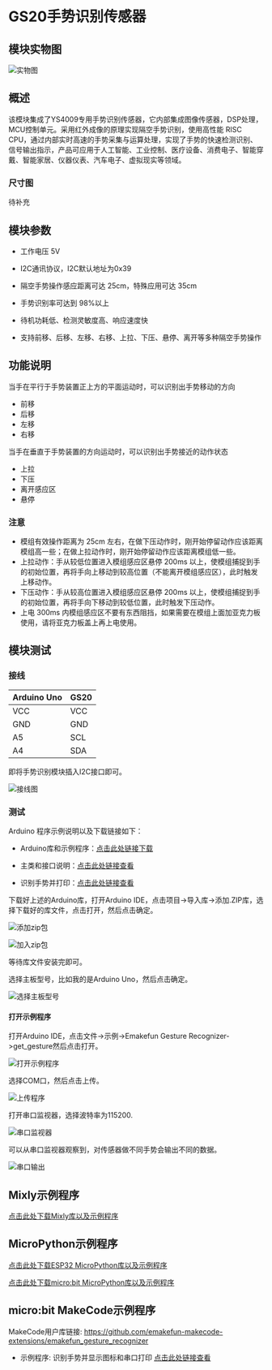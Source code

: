 # GS20手势识别传感器

## 模块实物图

![实物图](picture/gesture_recognizer.png)

## 概述

该模块集成了YS4009专用手势识别传感器，它内部集成图像传感器，DSP处理，MCU控制单元。采用红外成像的原理实现隔空手势识别，使用高性能 RISC CPU，通过内部实时高速的手势采集与运算处理，实现了手势的快速检测识别、信号输出指示，产品可应用于人工智能、工业控制、医疗设备、消费电子、智能穿戴、智能家居、仪器仪表、汽车电子、虚拟现实等领域。

### 尺寸图

待补充

## 模块参数

- 工作电压 5V

- I2C通讯协议，I2C默认地址为0x39

- 隔空手势操作感应距离可达 25cm，特殊应用可达 35cm

- 手势识别率可达到 98%以上

- 待机功耗低、检测灵敏度高、响应速度快

- 支持前移、后移、左移、右移、上拉、下压、悬停、离开等多种隔空手势操作

## 功能说明

当手在平行于手势装置正上方的平面运动时，可以识别出手势移动的方向

- 前移
- 后移
- 左移
- 右移

当手在垂直于手势装置的方向运动时，可以识别出手势接近的动作状态

- 上拉
- 下压
- 离开感应区
- 悬停

### **注意**

- 模组有效操作距离为 25cm 左右，在做下压动作时，刚开始停留动作应该距离模组高一些；在做上拉动作时，刚开始停留动作应该距离模组低一些。
- 上拉动作：手从较低位置进入模组感应区悬停 200ms 以上，使模组捕捉到手的初始位置，再将手向上移动到较高位置（不能离开模组感应区），此时触发上移动作。
- 下压动作：手从较高位置进入模组感应区悬停 200ms 以上，使模组捕捉到手的初始位置，再将手向下移动到较低位置，此时触发下压动作。
- 上电 300ms 内模组感应区不要有东西阻挡，如果需要在模组上面加亚克力板使用，请将亚克力板盖上再上电使用。

## 模块测试

### 接线

| Arduino Uno | GS20 |
| ----------- | ---- |
| VCC         | VCC  |
| GND         | GND  |
| A5          | SCL  |
| A4          | SDA  |

即将手势识别模块插入I2C接口即可。

![接线图](picture\wire_diagram.jpg)

### 测试

Arduino 程序示例说明以及下载链接如下：

- Arduino库和示例程序：<a href="zh-cn/ph2.0_sensors/smart_module/gesture_recognizer/emakefun_gesture_recognizer-latest.zip" download>点击此处链接下载</a>

- 主类和接口说明：[点击此处链接查看](https://emakefun-arduino-library.github.io/emakefun_gesture_recognizer/classemakefun_1_1_gesture_recognizer.html)

- 识别手势并打印：[点击此处链接查看](https://emakefun-arduino-library.github.io/emakefun_gesture_recognizer/get_gesture_8ino-example.html)

下载好上述的Arduino库，打开Arduino IDE，点击项目->导入库->添加.ZIP库，选择下载好的库文件，点击打开，然后点击确定。

![添加zip包](picture\104.png)

![加入zip包](picture\105.png)

等待库文件安装完即可。

选择主板型号，比如我的是Arduino Uno，然后点击确定。

![选择主板型号](picture\6.png)

#### 打开示例程序

打开Arduino IDE，点击文件->示例->Emakefun Gesture Recognizer->get_gesture然后点击打开。

![打开示例程序](picture\106.png)

选择COM口，然后点击上传。

![上传程序](picture\107.png)

打开串口监视器，选择波特率为115200.

![串口监视器](picture\108.png)

可以从串口监视器观察到，对传感器做不同手势会输出不同的数据。

![串口输出](picture\109.png)

## Mixly示例程序

<a href="zh-cn/ph2.0_sensors/smart_module/gesture_recognizer/gesture_recognizer_8_8_matrix_mixly.zip" download>点击此处下载Mixly库以及示例程序</a>

## MicroPython示例程序

<a href="zh-cn/ph2.0_sensors/smart_module/gesture_recognizer/gesture_recognizer_esp32_micropython.zip" download>点击此处下载ESP32 MicroPython库以及示例程序</a>

<a href="zh-cn/ph2.0_sensors/smart_module/gesture_recognizer/gesture_recognizer_microbit_micropython.zip" download>点击此处下载micro:bit MicroPython库以及示例程序</a>

## micro:bit MakeCode示例程序

MakeCode用户库链接: <https://github.com/emakefun-makecode-extensions/emakefun_gesture_recognizer>

- 示例程序: 识别手势并显示图标和串口打印 [点击此处链接查看](https://makecode.microbit.org/_8wKYfX8z6KJA)
